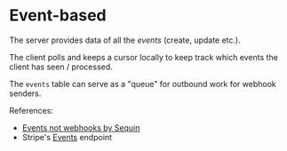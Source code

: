 # Event-based

The server provides data of all the _events_ (create, update etc.).

The client polls and keeps a cursor locally to keep track which events the client has seen / processed.

The `events` table can serve as a "queue" for outbound work for webhook senders.

References:
* [Events not webhooks by Sequin](https://blog.sequin.io/events-not-webhooks/)
* Stripe's [Events](https://stripe.com/docs/api/events) endpoint
